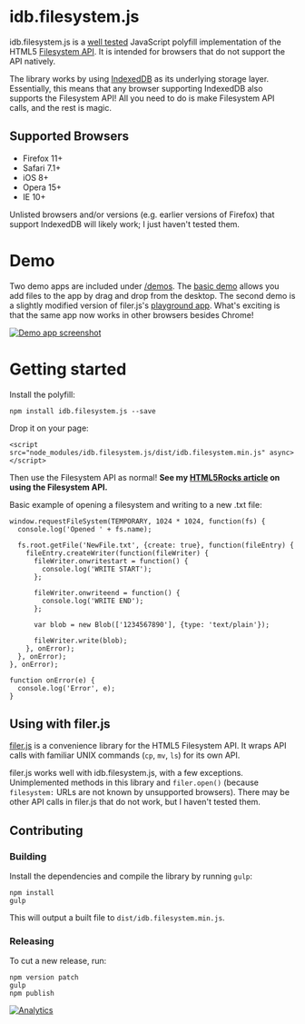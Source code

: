 idb.filesystem.js
===========

idb.filesystem.js is a [well tested](//github.com/ebidel/idb.filesystem.js/tree/master/tests) JavaScript polyfill implementation
of the HTML5 [Filesystem API][1]. It is intended for browsers that do not
support the API natively.

The library works by using [IndexedDB][2] as its underlying storage layer. Essentially,
this means that any browser supporting IndexedDB also supports the Filesystem API!
All you need to do is make Filesystem API calls, and the rest is magic.

Supported Browsers
------------------

* Firefox 11+
* Safari 7.1+
* iOS 8+
* Opera 15+
* IE 10+

Unlisted browsers and/or versions (e.g. earlier versions of Firefox) that
support IndexedDB will likely work; I just haven't tested them.

[1]: http://dev.w3.org/2009/dap/file-system/pub/FileSystem/
[2]: https://developer.mozilla.org/en/IndexedDB

Demo
===============

Two demo apps are included under [/demos](//github.com/ebidel/idb.filesystem.js/tree/master/demos). The
[basic demo](https://rawgit.com/ebidel/idb.filesystem.js/master/demos/basic/)
allows you add files to the app by drag and drop from the desktop. The second demo 
is a slightly modified version of filer.js's [playground app](https://rawgit.com/ebidel/idb.filesystem.js/master/demos/playground/). What's exciting is that the same app now works in other browsers besides Chrome!

<a href="https://rawgit.com/ebidel/idb.filesystem.js/master/demos/basic/">
  <img src="https://raw.github.com/ebidel/idb.filesystem.js/master/demos/playground/images/demo_screenshot.png" title="Demo app screenshot" alt="Demo app screenshot">
</a>

Getting started
===============

Install the polyfill:

    npm install idb.filesystem.js --save

Drop it on your page:

    <script src="node_modules/idb.filesystem.js/dist/idb.filesystem.min.js" async></script>

Then use the Filesystem API as normal! **See my [HTML5Rocks article](http://www.html5rocks.com/tutorials/file/filesystem/) on using the Filesystem API.**

Basic example of opening a filesystem and writing to a new .txt file:

    window.requestFileSystem(TEMPORARY, 1024 * 1024, function(fs) {
      console.log('Opened ' + fs.name);
      
      fs.root.getFile('NewFile.txt', {create: true}, function(fileEntry) {
        fileEntry.createWriter(function(fileWriter) {
          fileWriter.onwritestart = function() {
            console.log('WRITE START');
          };
          
          fileWriter.onwriteend = function() {
            console.log('WRITE END');
          };

          var blob = new Blob(['1234567890'], {type: 'text/plain'});
        
          fileWriter.write(blob);
        }, onError);
      }, onError);
    }, onError);

    function onError(e) {
      console.log('Error', e);
    }

Using with filer.js
------------------

[filer.js](//github.com/ebidel/filer.js) is a convenience library for the
HTML5 Filesystem API. It wraps API calls with familiar UNIX commands
(`cp`, `mv`, `ls`) for its own API.

filer.js works well with idb.filesystem.js, with a few exceptions. Unimplemented
methods in this library and `filer.open()` (because `filesystem:` URLs are not
known by unsupported browsers). There may be other API calls in filer.js that
do not work, but I haven't tested them.

## Contributing

### Building

Install the dependencies and compile the library by running `gulp`:

    npm install
    gulp

This will output a built file to `dist/idb.filesystem.min.js`.

### Releasing

To cut a new release, run:

    npm version patch
    gulp
    npm publish

[![Analytics](https://ga-beacon.appspot.com/UA-46812528-1/ebidel/idb.filesystem.js/README)](https://github.com/igrigorik/ga-beacon)
